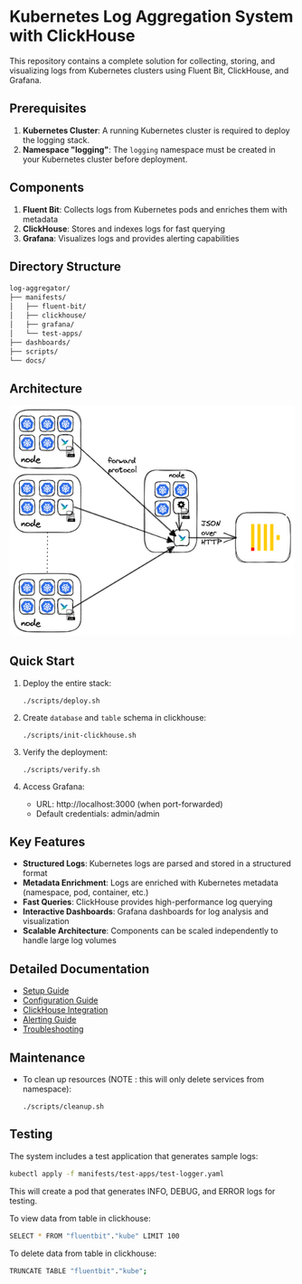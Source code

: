 # Kubernetes Log Aggregation System with ClickHouse

This repository contains a complete solution for collecting, storing, and visualizing logs from Kubernetes clusters using Fluent Bit, ClickHouse, and Grafana.

## Prerequisites

1.  **Kubernetes Cluster**: A running Kubernetes cluster is required to deploy the logging stack.
2.  **Namespace "logging"**: The `logging` namespace must be created in your Kubernetes cluster before deployment.

## Components

1. **Fluent Bit**: Collects logs from Kubernetes pods and enriches them with metadata
2. **ClickHouse**: Stores and indexes logs for fast querying
3. **Grafana**: Visualizes logs and provides alerting capabilities

## Directory Structure

```
log-aggregator/
├── manifests/
│   ├── fluent-bit/
│   ├── clickhouse/
│   ├── grafana/
│   └── test-apps/
├── dashboards/
├── scripts/
└── docs/
```

## Architecture

   ![System Architecture Diagram](architecture.png "Overview of the log aggregation flow")


## Quick Start

1. Deploy the entire stack:
   ```
   ./scripts/deploy.sh
   ```

2. Create `database` and `table` schema in clickhouse:
   ```
   ./scripts/init-clickhouse.sh
   ```

3. Verify the deployment:
   ```
   ./scripts/verify.sh
   ```

4. Access Grafana:
   - URL: http://localhost:3000 (when port-forwarded)
   - Default credentials: admin/admin

## Key Features

- **Structured Logs**: Kubernetes logs are parsed and stored in a structured format
- **Metadata Enrichment**: Logs are enriched with Kubernetes metadata (namespace, pod, container, etc.)
- **Fast Queries**: ClickHouse provides high-performance log querying
- **Interactive Dashboards**: Grafana dashboards for log analysis and visualization
- **Scalable Architecture**: Components can be scaled independently to handle large log volumes

## Detailed Documentation

- [Setup Guide](docs/SETUP.md)
- [Configuration Guide](docs/CONFIGURATION.md)
- [ClickHouse Integration](docs/CLICKHOUSE-INTEGRATION.md)
- [Alerting Guide](docs/ALERTING.md)
- [Troubleshooting](docs/TROUBLESHOOTING.md)

## Maintenance

- To clean up resources (NOTE : this will only delete services from namespace):
  ```
  ./scripts/cleanup.sh
  ```


## Testing

The system includes a test application that generates sample logs:

```bash
kubectl apply -f manifests/test-apps/test-logger.yaml
```

This will create a pod that generates INFO, DEBUG, and ERROR logs for testing.

To view data from table in clickhouse:

```bash
SELECT * FROM "fluentbit"."kube" LIMIT 100
```

To delete data from table in clickhouse:

```bash
TRUNCATE TABLE "fluentbit"."kube";

```